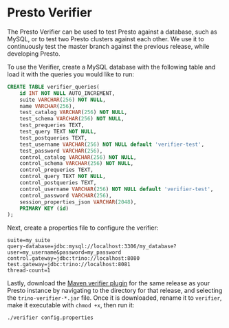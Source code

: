 # Presto Verifier

The Presto Verifier can be used to test Presto against a database, such
as MySQL, or to test two Presto clusters against each other. We use it
to continuously test the master branch against the previous release,
while developing Presto.

To use the Verifier, create a MySQL database with the following table
and load it with the queries you would like to run:

```sql
CREATE TABLE verifier_queries(
    id INT NOT NULL AUTO_INCREMENT,
    suite VARCHAR(256) NOT NULL,
    name VARCHAR(256),
    test_catalog VARCHAR(256) NOT NULL,
    test_schema VARCHAR(256) NOT NULL,
    test_prequeries TEXT,
    test_query TEXT NOT NULL,
    test_postqueries TEXT,
    test_username VARCHAR(256) NOT NULL default 'verifier-test',
    test_password VARCHAR(256),
    control_catalog VARCHAR(256) NOT NULL,
    control_schema VARCHAR(256) NOT NULL,
    control_prequeries TEXT,
    control_query TEXT NOT NULL,
    control_postqueries TEXT,
    control_username VARCHAR(256) NOT NULL default 'verifier-test',
    control_password VARCHAR(256),
    session_properties_json VARCHAR(2048),
    PRIMARY KEY (id)
);
```

Next, create a properties file to configure the verifier:

```
suite=my_suite
query-database=jdbc:mysql://localhost:3306/my_database?user=my_username&password=my_password
control.gateway=jdbc:trino://localhost:8080
test.gateway=jdbc:trino://localhost:8081
thread-count=1
```

Lastly, download the [Maven verifier plugin][maven_download] for the same 
release as your Presto instance by navigating to the directory for that 
release, and selecting the ``trino-verifier-*.jar`` file. Once it is downloaded,
rename it to `verifier`, make it executable with `chmod +x`, then run it:

[maven_download]: https://repo.maven.apache.org/maven2/io/trino/trino-verifier/

```
./verifier config.properties
```
